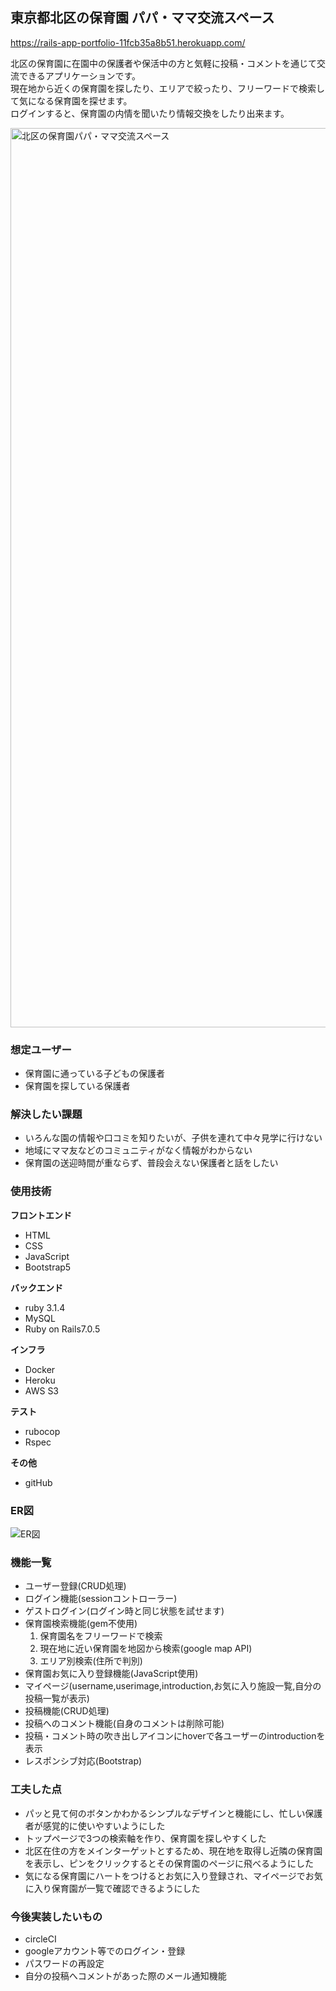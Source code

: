 ## 東京都北区の保育園 パパ・ママ交流スペース
https://rails-app-portfolio-11fcb35a8b51.herokuapp.com/

北区の保育園に在園中の保護者や保活中の方と気軽に投稿・コメントを通じて交流できるアプリケーションです。  
現在地から近くの保育園を探したり、エリアで絞ったり、フリーワードで検索して気になる保育園を探せます。  
ログインすると、保育園の内情を聞いたり情報交換をしたり出来ます。  


<img width="1439" alt="北区の保育園パパ・ママ交流スペース" src="https://github.com/ayaka126/rails_app_portfolio/assets/125426841/b59a02bc-2009-4230-8a91-897543add01b">


### 想定ユーザー
- 保育園に通っている子どもの保護者
- 保育園を探している保護者

### 解決したい課題
- いろんな園の情報や口コミを知りたいが、子供を連れて中々見学に行けない  
- 地域にママ友などのコミュニティがなく情報がわからない  
- 保育園の送迎時間が重ならず、普段会えない保護者と話をしたい  

### 使用技術
**フロントエンド**
- HTML
- CSS
- JavaScript
- Bootstrap5

**バックエンド**
- ruby 3.1.4
- MySQL
- Ruby on Rails7.0.5

**インフラ**
- Docker
- Heroku
- AWS S3

**テスト**
- rubocop
- Rspec

**その他**
- gitHub

### ER図
![ER図](https://github.com/ayaka126/rails_app_portfolio/assets/125426841/7d607093-fbde-4ed9-87ba-8cfa438b1ea7)

### 機能一覧
- ユーザー登録(CRUD処理)
- ログイン機能(sessionコントローラー)
- ゲストログイン(ログイン時と同じ状態を試せます)
- 保育園検索機能(gem不使用)
  1) 保育園名をフリーワードで検索
  2) 現在地に近い保育園を地図から検索(google map API)
  3) エリア別検索(住所で判別)
- 保育園お気に入り登録機能(JavaScript使用)
- マイページ(username,userimage,introduction,お気に入り施設一覧,自分の投稿一覧が表示)
- 投稿機能(CRUD処理)
- 投稿へのコメント機能(自身のコメントは削除可能)
- 投稿・コメント時の吹き出しアイコンにhoverで各ユーザーのintroductionを表示
- レスポンシブ対応(Bootstrap)  

### 工夫した点
- パッと見て何のボタンかわかるシンプルなデザインと機能にし、忙しい保護者が感覚的に使いやすいようにした
- トップページで3つの検索軸を作り、保育園を探しやすくした
- 北区在住の方をメインターゲットとするため、現在地を取得し近隣の保育園を表示し、ピンをクリックするとその保育園のページに飛べるようにした
- 気になる保育園にハートをつけるとお気に入り登録され、マイページでお気に入り保育園が一覧で確認できるようにした

### 今後実装したいもの
- circleCI
- googleアカウント等でのログイン・登録
- パスワードの再設定
- 自分の投稿へコメントがあった際のメール通知機能
